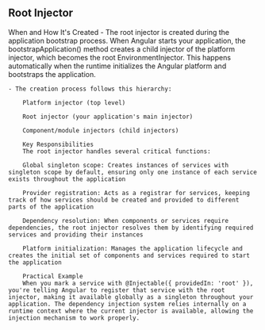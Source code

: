 ## Root Injector

When and How It's Created
    - The root injector is created during the application bootstrap process. When Angular starts your application, the bootstrapApplication() method creates a child injector of the platform injector, which becomes the root EnvironmentInjector. This happens automatically when the runtime initializes the Angular platform and bootstraps the application.

    - The creation process follows this hierarchy:

        Platform injector (top level)

        Root injector (your application's main injector)

        Component/module injectors (child injectors)

        Key Responsibilities
        The root injector handles several critical functions:

        Global singleton scope: Creates instances of services with singleton scope by default, ensuring only one instance of each service exists throughout the application

        Provider registration: Acts as a registrar for services, keeping track of how services should be created and provided to different parts of the application

        Dependency resolution: When components or services require dependencies, the root injector resolves them by identifying required services and providing their instances

        Platform initialization: Manages the application lifecycle and creates the initial set of components and services required to start the application

        Practical Example
        When you mark a service with @Injectable({ providedIn: 'root' }), you're telling Angular to register that service with the root injector, making it available globally as a singleton throughout your application. The dependency injection system relies internally on a runtime context where the current injector is available, allowing the injection mechanism to work properly.

